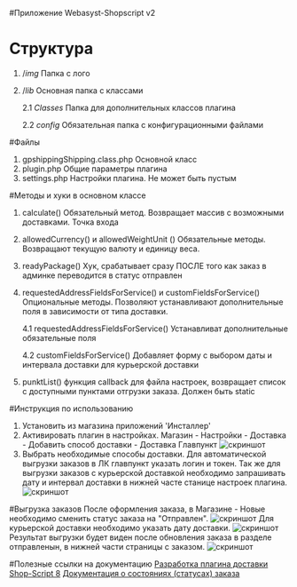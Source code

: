 #Приложение Webasyst-Shopscript v2

# Структура
1. /_img_ Папка с лого
2. /_lib_ Основная папка с классами

    2.1 _Classes_ Папка для дополнительных классов плагина
    
    2.2 _config_ Обязательная папка с конфигурационными файлами
    
#Файлы

1. gpshippingShipping.class.php Основной класс
2. plugin.php Общие параметры плагина
3. settings.php Настройки плагина. Не может быть пустым

#Методы и хуки в основном классе

1. calculate() Обязательный метод. Возвращает массив с возможными доставками. Точка входа
2. allowedCurrency() и allowedWeightUnit () Обязательные методы. Возвращают текущую валюту и единицу веса.
3. readyPackage() Хук, срабатывает сразу ПОСЛЕ того как заказ в админке переводится в статус отправлен
4. requestedAddressFieldsForService() и customFieldsForService() Опциональные методы. Позволяют устанавливают дополнительные поля в зависимости от типа доставки.

    4.1 requestedAddressFieldsForService() Устанавливат дополнительные обязательные поля 
    
    4.2 customFieldsForService() Добавляет форму с выбором даты и интервала доставки для курьерской доставки
    
5. punktList() функция callback для файла настроек, возвращает список с доступными пунктами отгрузки заказа. Должен быть static

#Инструкция по использованию
1. Установить из магазина приложений 'Инсталлер'
2. Активировать плагин в настройках. Магазин - Настройки - Доставка - Добавить способ доставки - Доставка Главпункт
![скриншот](https://user-images.githubusercontent.com/28548919/79769132-6a1c5080-8334-11ea-8b61-c2eb994a524c.png)
3. Выбрать необходимые способы доставки. Для автоматической выгрузки заказов в ЛК главпункт указать логин и токен. Так же для выгрузки заказов с курьерской доставкой необходимо запрашивать дату и интервал доставки в нижней часте станице настроек плагина.
![скриншот](https://user-images.githubusercontent.com/28548919/79769343-a94aa180-8334-11ea-9b64-fd479128d869.png)

#Выгрузка заказов
После оформления заказа, в Магазине - Новые необходимо сменить статус заказа на "Отправлен". 
![скриншот](https://user-images.githubusercontent.com/28548919/79769601-0181a380-8335-11ea-88ce-898cd9b38fd0.png)
Для курьерской доставки необходимо указать дату доставки. 
![скриншот](https://user-images.githubusercontent.com/28548919/79769700-1f4f0880-8335-11ea-94cc-63b836f71d96.png)
Результат выгрузки будет виден после обновления заказа в разделе отправленын, в нижней части страницы с заказом.
![скриншот](https://user-images.githubusercontent.com/28548919/79769970-7228c000-8335-11ea-9d22-f7faef5a4583.png)

#Полезные ссылки на документацию
<a href="https://developers.webasyst.ru/docs/cookbook/plugins/shipping-plugins/">Разработка плагина доставки Shop-Script 8</a>
<a href="https://developers.webasyst.ru/forum/19278/shipping-plugins-new-features/">Документация о состояниях (статусах) заказа</a>